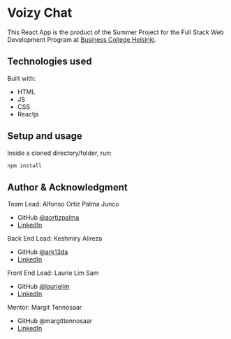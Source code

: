 # Voizy Chat

This React App is the product of the Summer Project for the Full Stack Web Development Program at [Business College Helsinki](//en.bc.fi/qualifications/full-stack-web-developer-program/).

## Technologies used

Built with:

- HTML
- JS
- CSS
- Reactjs

## Setup and usage

Inside a cloned directory/folder, run:

```bash
npm install
```

## Author & Acknowledgment

Team Lead: Alfonso Ortiz Palma Junco

- GitHub [@aortizpalma](//github.com/aortizpalma)
- [LinkedIn](//www.linkedin.com/in/ortizpalma/)

Back End Lead: Keshmiry Alireza

- GitHub [@ark13da](//github.com/ark13da)
- [LinkedIn](//www.linkedin.com/in/alireza-keshmiry-63193979/)

Front End Lead: Laurie Lim Sam

- GitHub [@laurielim](//github.com/laurielim)
- [LinkedIn](//www.linkedin.com/in/margittennosaar/)

Mentor: Margit Tennosaar

- GitHub @margittennosaar
- [LinkedIn](//www.linkedin.com/in/margittennosaar/)
